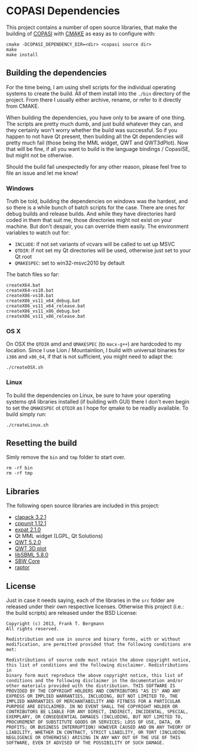 # COPASI Dependencies
This project contains a number of open source libraries, that make the building of [COPASI](http://copasi.org "COPASI") with [CMAKE](http://www.cmake.org/) as easy as to configure with: 

```
cmake -DCOPASI_DEPENDENCY_DIR=<dir> <copasi source dir>  
make  
make install
```

## Building the dependencies
For the time being, I am using shell scripts for the individual operating systems to create the build. All of them install into the `./bin` directory of the project. From there I usually either archive, rename, or refer to it directly from CMAKE. 

When building the dependencies, you have only to be aware of one thing. The scripts are pretty much dumb, and just build whatever they can, and they certainly won't worry whether the build was successful. So if you happen to not have Qt present, then building all the Qt dependencies will pretty much fail (those being the MML widget, QWT and QWT3dPlot). Now that will be fine, if all you want to build is the language bindings / CopasiSE, but might not be otherwise. 

Should the build fail unexpectedly for any other reason, please feel free to file an issue and let me know!
### Windows
Truth be told, building the dependencies on windows was the hardest, and so there is a while bunch of batch scripts for the case. There are ones for debug builds and release builds. And while they have directories hard coded in them that suit me, those directories might not exist on your machine. But don't despair, you can override them easily. The environment variables to watch out for: 

- `INCLUDE`: if not set variants of vcvars will be called to set up MSVC
- `QTDIR`: if not set my Qt directories will be used, otherwise just set to your Qt root
- `QMAKESPEC`: set to win32-msvc2010 by default

The batch files so far: 

```
createX64.bat  
createX64-vs10.bat
createX86-vs10.bat  
createX86_vs11_x64_debug.bat  
createX86_vs11_x64_release.bat  
createX86_vs11_x86_debug.bat  
createX86_vs11_x86_release.bat  
```

### OS X
On OSX the `QTDIR` amd and `QMAKESPEC` (to `macx-g++`) are hardcoded to my location. Since I use Lion / Mountainlion, I build with universal binaries for `i386` and `x86_64`, if that is not sufficient, you might need to adapt the: 

```
./createOSX.sh
```
 
### Linux
To build the dependencies on Linux, be sure to have your operating systems qt4 libraries installed (if building with GUI) there I don't even begin to set the `QMAKESPEC` ot `QTDIR` as I hope for qmake to be readily available. To build simply run:

```
./createLinux.sh
```

## Resetting the build
Simly remove the `bin` and `tmp` folder to start over. 

```
rm -rf bin  
rm -rf tmp  
```

## Libraries
The following open source libraries are included in this project: 

- [clapack 3.2.1](http://www.netlib.org/clapack/)
- [cppunit 1.12.1](http://sourceforge.net/projects/cppunit/)
- [expat 2.1.0](http://expat.sourceforge.net/)
- Qt MML widget (LGPL, Qt Solutions)
- [QWT 5.2.0](http://qwt.sourceforge.net/)
- [QWT 3D plot](http://qwtplot3d.sourceforge.net/)
- [libSBML 5.8.0](http://sbml.org/Software/libSBML)
- [SBW Core](http://sbw.sourceforge.net/)
- [raptor](http://librdf.org/raptor/)

## License
Just in case it needs saying, each of the libraries in the `src` folder are released under their own respective licenses. Otherwise this project (i.e.: the build scripts) are released under the BSD License: 

```
Copyright (c) 2013, Frank T. Bergmann 
All rights reserved. 

Redistribution and use in source and binary forms, with or without 
modification, are permitted provided that the following conditions are 
met: 

Redistributions of source code must retain the above copyright notice, 
this list of conditions and the following disclaimer. Redistributions in 
binary form must reproduce the above copyright notice, this list of 
conditions and the following disclaimer in the documentation and/or 
other materials provided with the distribution. THIS SOFTWARE IS 
PROVIDED BY THE COPYRIGHT HOLDERS AND CONTRIBUTORS "AS IS" AND ANY 
EXPRESS OR IMPLIED WARRANTIES, INCLUDING, BUT NOT LIMITED TO, THE 
IMPLIED WARRANTIES OF MERCHANTABILITY AND FITNESS FOR A PARTICULAR 
PURPOSE ARE DISCLAIMED. IN NO EVENT SHALL THE COPYRIGHT HOLDER OR 
CONTRIBUTORS BE LIABLE FOR ANY DIRECT, INDIRECT, INCIDENTAL, SPECIAL, 
EXEMPLARY, OR CONSEQUENTIAL DAMAGES (INCLUDING, BUT NOT LIMITED TO, 
PROCUREMENT OF SUBSTITUTE GOODS OR SERVICES; LOSS OF USE, DATA, OR 
PROFITS; OR BUSINESS INTERRUPTION) HOWEVER CAUSED AND ON ANY THEORY OF 
LIABILITY, WHETHER IN CONTRACT, STRICT LIABILITY, OR TORT (INCLUDING 
NEGLIGENCE OR OTHERWISE) ARISING IN ANY WAY OUT OF THE USE OF THIS 
SOFTWARE, EVEN IF ADVISED OF THE POSSIBILITY OF SUCH DAMAGE. 

```
